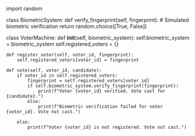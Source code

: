 import random

class BiometricSystem:
    def verify_fingerprint(self, fingerprint):
        # Simulated biometric verification
        return random.choice([True, False])

class VoterMachine:
    def __init__(self, biometric_system):
        self.biometric_system = biometric_system
        self.registered_voters = {}

    def register_voter(self, voter_id, fingerprint):
        self.registered_voters[voter_id] = fingerprint

    def vote(self, voter_id, candidate):
        if voter_id in self.registered_voters:
            fingerprint = self.registered_voters[voter_id]
            if self.biometric_system.verify_fingerprint(fingerprint):
                print(f"Voter {voter_id} verified. Vote cast for {candidate}.")
            else:
                print(f"Biometric verification failed for voter {voter_id}. Vote not cast.")
                
        else:
            print(f"Voter {voter_id} is not registered. Vote not cast.")

